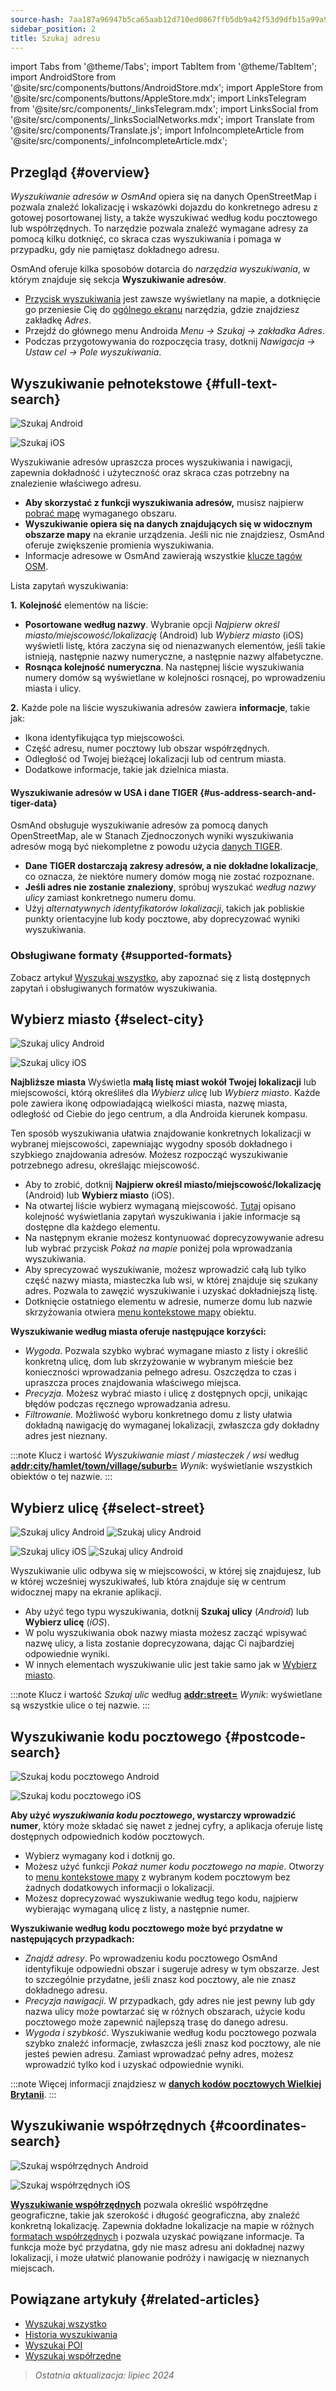 ```yaml
---
source-hash: 7aa187a96947b5ca65aab12d710ed0867ffb5db9a42f53d9dfb15a99a9107f74
sidebar_position: 2
title: Szukaj adresu
---
```

import Tabs from '@theme/Tabs';
import TabItem from '@theme/TabItem';
import AndroidStore from '@site/src/components/buttons/AndroidStore.mdx';
import AppleStore from '@site/src/components/buttons/AppleStore.mdx';
import LinksTelegram from '@site/src/components/_linksTelegram.mdx';
import LinksSocial from '@site/src/components/_linksSocialNetworks.mdx';
import Translate from '@site/src/components/Translate.js';
import InfoIncompleteArticle from '@site/src/components/_infoIncompleteArticle.mdx';


<InfoIncompleteArticle/>

## Przegląd {#overview}

*Wyszukiwanie adresów w OsmAnd* opiera się na danych OpenStreetMap i pozwala znaleźć lokalizację i wskazówki dojazdu do konkretnego adresu z gotowej posortowanej listy, a także wyszukiwać według kodu pocztowego lub współrzędnych. To narzędzie pozwala znaleźć wymagane adresy za pomocą kilku dotknięć, co skraca czas wyszukiwania i pomaga w przypadku, gdy nie pamiętasz dokładnego adresu.

OsmAnd oferuje kilka sposobów dotarcia do *narzędzia wyszukiwania*, w którym znajduje się sekcja **Wyszukiwanie adresów**.

- [Przycisk wyszukiwania](../widgets/map-buttons.md#search) jest zawsze wyświetlany na mapie, a dotknięcie go przeniesie Cię do [ogólnego ekranu](#full-text-search) narzędzia, gdzie znajdziesz zakładkę *Adres*.
- Przejdź do głównego menu Androida *Menu → Szukaj → zakładka Adres*.
- Podczas przygotowywania do rozpoczęcia trasy, dotknij *Nawigacja → Ustaw cel → Pole wyszukiwania*.

## Wyszukiwanie pełnotekstowe {#full-text-search}

<Tabs groupId="operating-systems" queryString="operating-systems">

<TabItem value="android" label="Android">

![Szukaj Android](@site/static/img/search/search_address_2_andr.png)

</TabItem>

<TabItem value="ios" label="iOS">

![Szukaj iOS](@site/static/img/search/street_search_ios.png)

</TabItem>

</Tabs>

Wyszukiwanie adresów upraszcza proces wyszukiwania i nawigacji, zapewnia dokładność i użyteczność oraz skraca czas potrzebny na znalezienie właściwego adresu.

- **Aby skorzystać z funkcji wyszukiwania adresów,** musisz najpierw [pobrać mapę](../start-with/download-maps.md) wymaganego obszaru.
- **Wyszukiwanie opiera się na danych znajdujących się w widocznym obszarze mapy** na ekranie urządzenia. Jeśli nic nie znajdziesz, OsmAnd oferuje zwiększenie promienia wyszukiwania.
- Informacje adresowe w OsmAnd zawierają wszystkie [klucze tagów OSM](https://wiki.openstreetmap.org/w/index.php?title=Key:addr).

Lista zapytań wyszukiwania:

**1.** **Kolejność** elementów na liście:

- **Posortowane według nazwy**. Wybranie opcji *Najpierw określ miasto/miejscowość/lokalizację* (Android) lub *Wybierz miasto* (iOS) wyświetli listę, która zaczyna się od nienazwanych elementów, jeśli takie istnieją, następnie nazwy numeryczne, a następnie nazwy alfabetyczne.
- **Rosnąca kolejność numeryczna**. Na następnej liście wyszukiwania numery domów są wyświetlane w kolejności rosnącej, po wprowadzeniu miasta i ulicy.

**2.** Każde pole na liście wyszukiwania adresów zawiera **informacje**, takie jak:

- Ikona identyfikująca typ miejscowości.
- Część adresu, numer pocztowy lub obszar współrzędnych.
- Odległość od Twojej bieżącej lokalizacji lub od centrum miasta.
- Dodatkowe informacje, takie jak dzielnica miasta.

#### Wyszukiwanie adresów w USA i dane TIGER {#us-address-search-and-tiger-data}

OsmAnd obsługuje wyszukiwanie adresów za pomocą danych OpenStreetMap, ale w Stanach Zjednoczonych wyniki wyszukiwania adresów mogą być niekompletne z powodu użycia [danych TIGER](https://wiki.openstreetmap.org/wiki/TIGER).

- **Dane TIGER dostarczają zakresy adresów, a nie dokładne lokalizacje**, co oznacza, że niektóre numery domów mogą nie zostać rozpoznane.
- **Jeśli adres nie zostanie znaleziony**, spróbuj wyszukać *według nazwy ulicy* zamiast konkretnego numeru domu.
- Użyj *alternatywnych identyfikatorów lokalizacji*, takich jak pobliskie punkty orientacyjne lub kody pocztowe, aby doprecyzować wyniki wyszukiwania.

### Obsługiwane formaty {#supported-formats}

Zobacz artykuł [Wyszukaj wszystko](./search-all.md#basic-queries), aby zapoznać się z listą dostępnych zapytań i obsługiwanych formatów wyszukiwania.

## Wybierz miasto {#select-city}

<Tabs groupId="operating-systems" queryString="operating-systems">

<TabItem value="android" label="Android">

![Szukaj ulicy Android](@site/static/img/search/town_search_android.png)

</TabItem>

<TabItem value="ios" label="iOS">

![Szukaj ulicy iOS](@site/static/img/search/town_search_ios.png)

</TabItem>

</Tabs>

**Najbliższe miasta**
    Wyświetla **małą listę miast wokół Twojej lokalizacji** lub miejscowości, którą określiłeś dla *Wybierz ulicę* lub *Wybierz miasto*. Każde pole zawiera ikonę odpowiadającą wielkości miasta, nazwę miasta, odległość od Ciebie do jego centrum, a dla Androida kierunek kompasu.

Ten sposób wyszukiwania ułatwia znajdowanie konkretnych lokalizacji w wybranej miejscowości, zapewniając wygodny sposób dokładnego i szybkiego znajdowania adresów. Możesz rozpocząć wyszukiwanie potrzebnego adresu, określając miejscowość.

- Aby to zrobić, dotknij **Najpierw określ miasto/miejscowość/lokalizację** (Android) lub **Wybierz miasto** (iOS).
- Na otwartej liście wybierz wymaganą miejscowość. [Tutaj](#full-text-search) opisano kolejność wyświetlania zapytań wyszukiwania i jakie informacje są dostępne dla każdego elementu.
- Na następnym ekranie możesz kontynuować doprecyzowywanie adresu lub wybrać przycisk *Pokaż na mapie* poniżej pola wprowadzania wyszukiwania.
- Aby sprecyzować wyszukiwanie, możesz wprowadzić całą lub tylko część nazwy miasta, miasteczka lub wsi, w której znajduje się szukany adres. Pozwala to zawęzić wyszukiwanie i uzyskać dokładniejszą listę.
- Dotknięcie ostatniego elementu w adresie, numerze domu lub nazwie skrzyżowania otwiera [menu kontekstowe mapy](../map/map-context-menu.md#select-an-object-single-tap) obiektu.

**Wyszukiwanie według miasta oferuje następujące korzyści:**

- *Wygoda*. Pozwala szybko wybrać wymagane miasto z listy i określić konkretną ulicę, dom lub skrzyżowanie w wybranym mieście bez konieczności wprowadzania pełnego adresu. Oszczędza to czas i upraszcza proces znajdowania właściwego miejsca.
- *Precyzja.* Możesz wybrać miasto i ulicę z dostępnych opcji, unikając błędów podczas ręcznego wprowadzania adresu.
- *Filtrowanie.* Możliwość wyboru konkretnego domu z listy ułatwia dokładną nawigację do wymaganej lokalizacji, zwłaszcza gdy dokładny adres jest nieznany.

:::note Klucz i wartość
*Wyszukiwanie miast / miasteczek / wsi* według [**addr:city/hamlet/town/village/suburb=**](https://wiki.openstreetmap.org/w/index.php?title=Key:addr)
*Wynik*: wyświetlanie wszystkich obiektów o tej nazwie.
:::

## Wybierz ulicę {#select-street}

<Tabs groupId="operating-systems" queryString="operating-systems">

<TabItem value="android" label="Android">

![Szukaj ulicy Android](@site/static/img/search/street_search.png) ![Szukaj ulicy Android](@site/static/img/search/street_search_1.png)

</TabItem>

<TabItem value="ios" label="iOS">

![Szukaj ulicy iOS](@site/static/img/search/address_street_search_3_ios.png) ![Szukaj ulicy Android](@site/static/img/search/address_street_search_4_ios.png)

</TabItem>

</Tabs>

Wyszukiwanie ulic odbywa się w miejscowości, w której się znajdujesz, lub w której wcześniej wyszukiwałeś, lub która znajduje się w centrum widocznej mapy na ekranie aplikacji.

- Aby użyć tego typu wyszukiwania, dotknij **Szukaj ulicy** (*Android*) lub **Wybierz ulicę** (*iOS*).
- W polu wyszukiwania obok nazwy miasta możesz zacząć wpisywać nazwę ulicy, a lista zostanie doprecyzowana, dając Ci najbardziej odpowiednie wyniki.
- W innych elementach wyszukiwanie ulic jest takie samo jak w [Wybierz miasto](#select-city).

:::note Klucz i wartość
*Szukaj ulic* według [**addr:street=**](https://wiki.openstreetmap.org/w/index.php?title=Key:addr)
*Wynik*: wyświetlane są wszystkie ulice o tej nazwie.
:::

## Wyszukiwanie kodu pocztowego {#postcode-search}

<Tabs groupId="operating-systems" queryString="operating-systems">

<TabItem value="android" label="Android">

![Szukaj kodu pocztowego Android](@site/static/img/search/postcode_android.png)

</TabItem>

<TabItem value="ios" label="iOS">

![Szukaj kodu pocztowego iOS](@site/static/img/search/postcode_ios.png)

</TabItem>

</Tabs>

**Aby użyć *wyszukiwania kodu pocztowego*, wystarczy wprowadzić numer**, który może składać się nawet z jednej cyfry, a aplikacja oferuje listę dostępnych odpowiednich kodów pocztowych.

- Wybierz wymagany kod i dotknij go.
- Możesz użyć funkcji *Pokaż numer kodu pocztowego na mapie*. Otworzy to [menu kontekstowe mapy](../map/map-context-menu.md#select-an-object-single-tap) z wybranym kodem pocztowym bez żadnych dodatkowych informacji o lokalizacji.
- Możesz doprecyzować wyszukiwanie według tego kodu, najpierw wybierając wymaganą ulicę z listy, a następnie numer.

**Wyszukiwanie według kodu pocztowego może być przydatne w następujących przypadkach:**

- *Znajdź adresy*. Po wprowadzeniu kodu pocztowego OsmAnd identyfikuje odpowiedni obszar i sugeruje adresy w tym obszarze. Jest to szczególnie przydatne, jeśli znasz kod pocztowy, ale nie znasz dokładnego adresu.
- *Precyzja nawigacji*. W przypadkach, gdy adres nie jest pewny lub gdy nazwa ulicy może powtarzać się w różnych obszarach, użycie kodu pocztowego może zapewnić najlepszą trasę do danego adresu.
- *Wygoda i szybkość*. Wyszukiwanie według kodu pocztowego pozwala szybko znaleźć informacje, zwłaszcza jeśli znasz kod pocztowy, ale nie jesteś pewien adresu. Zamiast wprowadzać pełny adres, możesz wprowadzić tylko kod i uzyskać odpowiednie wyniki.

:::note
Więcej informacji znajdziesz w **[danych kodów pocztowych Wielkiej Brytanii](https://github.com/hvdwolf/OsmAnd-UKpostcodes/releases)**.
:::

## Wyszukiwanie współrzędnych {#coordinates-search}

<Tabs groupId="operating-systems" queryString="operating-systems">

<TabItem value="android" label="Android">

![Szukaj współrzędnych Android](@site/static/img/search/coordinates_search_android.png)

</TabItem>

<TabItem value="ios" label="iOS">

![Szukaj współrzędnych iOS](@site/static/img/search/coordinates_search_ios.png)

</TabItem>

</Tabs>

[**Wyszukiwanie współrzędnych**](../search/search-coordinates.md) pozwala określić współrzędne geograficzne, takie jak szerokość i długość geograficzna, aby znaleźć konkretną lokalizację. Zapewnia dokładne lokalizacje na mapie w różnych [formatach współrzędnych](../search/search-coordinates.md#coordinates-search) i pozwala uzyskać powiązane informacje. Ta funkcja może być przydatna, gdy nie masz adresu ani dokładnej nazwy lokalizacji, i może ułatwić planowanie podróży i nawigację w nieznanych miejscach.

## Powiązane artykuły {#related-articles}

- [Wyszukaj wszystko](./search-all.md)
- [Historia wyszukiwania](./search-history.md)
- [Wyszukaj POI](./search-poi.md)
- [Wyszukaj współrzędne](./search-coordinates.md)

> *Ostatnia aktualizacja: lipiec 2024*